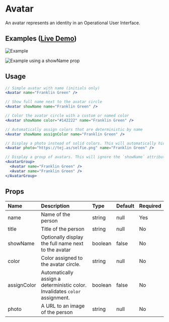 # Avatar

An avatar represents an identity in an Operational User Interface.

## Examples ([Live Demo](https://operational-ui.js.org/#avatars))

![Example](https://user-images.githubusercontent.com/9947422/39760796-9dcfd7b6-52d6-11e8-832e-3cdcfe2ddb04.png)

![Example using a `showName` prop](https://user-images.githubusercontent.com/9947422/39761303-0ad863f4-52d8-11e8-9890-041306821200.png)

## Usage

```jsx
// Simple avatar with name (initials only)
<Avatar name="Franklin Green" />

// Show full name next to the avatar circle
<Avatar showName name="Franklin Green" />

// Color the avatar circle with a custom or named color
<Avatar showName color="#142222" name="Franklin Green" />

// Automatically assign colors that are deterministic by name
<Avatar showName assignColor name="Franklin Green" />

// Display a photo instead of solid colors. This will automatically hide the initials
<Avatar photo="https://tej.as/selfie.png" name="Franklin Green" />

// Display a group of avatars. This will ignore the `showName` attribute
<AvatarGroup>
  <Avatar name="Franklin Green" />
  <Avatar name="Franklin Green" />
</AvatarGroup>
```

## Props

| Name        | Description                                                                 | Type    | Default | Required |
| :---------- | :-------------------------------------------------------------------------- | :------ | :------ | :------- |
| name        | Name of the person                                                          | string  | null    | Yes      |
| title       | Title of the person                                                         | string  | null    | No       |
| showName    | Optionally display the full name next to the avatar                         | boolean | false   | No       |
| color       | Color assigned to the avatar circle.                                        | string  | null    | No       |
| assignColor | Automatically assign a deterministic color. Invalidates `color` assignment. | boolean | false   | No       |
| photo       | A URL to an image of the person                                             | string  | null    | No       |
